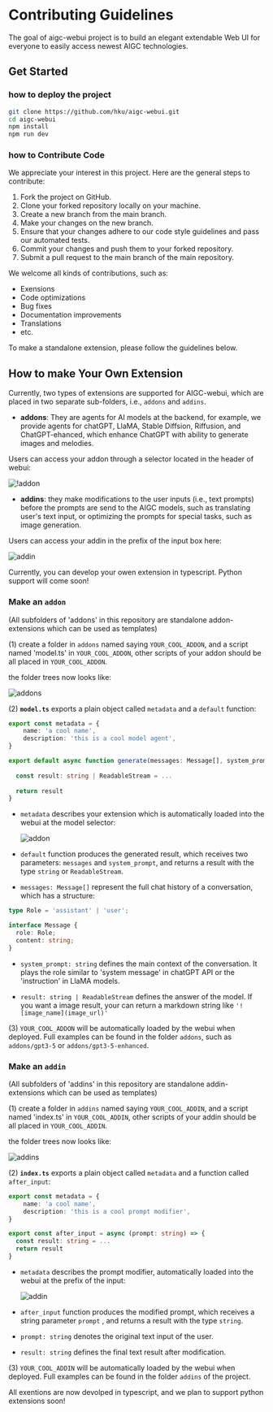 # Contributing Guidelines

The goal of aigc-webui project is to build an elegant extendable Web UI for everyone to easily access newest AIGC technologies. 

## Get Started

### how to deploy the project

```bash
git clone https://github.com/hku/aigc-webui.git 
cd aigc-webui
npm install 
npm run dev
```
### how to Contribute Code

We appreciate your interest in this project. Here are the general steps to contribute:

1. Fork the project on GitHub.
2. Clone your forked repository locally on your machine. 
3. Create a new branch from the main branch.
4. Make your changes on the new branch.
5. Ensure that your changes adhere to our code style guidelines and pass our automated tests.
6. Commit your changes and push them to your forked repository.
7. Submit a pull request to the main branch of the main repository.

We welcome all kinds of contributions, such as:

- Exensions
- Code optimizations
- Bug fixes
- Documentation improvements
- Translations
- etc.

To make a standalone extension, please follow the guidelines below. 

## How to make Your Own Extension

Currently, two types of extensions are supported for AIGC-webui, which are placed in two separate sub-folders, i.e., `addons` and `addins`.

- **addons**: They are agents for AI models at the backend, for example, we provide agents for chatGPT, LlaMA, Stable Diffsion, Riffusion, and ChatGPT-ehanced, which enhance ChatGPT with ability to generate images and melodies. 

Users can access your addon through a selector located in the header of webui:

![!addon](./images/addon.jpg)

- **addins**: they make modifications to the user inputs (i.e., text prompts) before the prompts are send to the AIGC models, such as translating user's text input, or optimizing the prompts for special tasks, such as image generation. 

Users can access your addin in the prefix of the input box here:

![addin](./images/addin.jpg)


 Currently, you can develop your owen extension in typescript. Python support will come soon!

### <a name="addon"></a> Make an `addon`

(All subfolders of 'addons' in this repository are standalone addon-extensions which can be used as templates)

(1) create a folder in `addons` named saying `YOUR_COOL_ADDON`, and a script named 'model.ts' in `YOUR_COOL_ADDON`, other scripts of your addon should be all placed in `YOUR_COOL_ADDON`.

the folder trees now looks like:

![addons](./images/addons.jpg)

(2)  **`model.ts`** exports a plain object called `metadata` and a `default` function:

```typescript
export const metadata = {
    name: 'a cool name',
    description: 'this is a cool model agent',
}

export default async function generate(messages: Message[], system_prompt=''){
  
  const result: string | ReadableStream = ...
  
  return result
}
```

- `metadata` describes your extension which is automatically loaded into the webui at the model selector:

  ![addon](./images/desc.jpg)

- `default` function produces the generated result, which receives two parameters: `messages` and `system_prompt`, and returns a result with the type `string` or `ReadableStream`. 
- `messages: Message[]` represent the full chat history of a conversation, which has a structure:

```typescript
type Role = 'assistant' | 'user';

interface Message {
  role: Role; 
  content: string;
}

``` 
- `system_prompt: string`  defines the main context of the conversation. It plays the role similar to 'system message' in chatGPT API or the 'instruction' in LlaMA models. 

- `result: string | ReadableStream` defines the answer of the model. If you want a image result, your can return a markdown string like `'![image_name](image_url)'` 

(3) `YOUR_COOL_ADDON` will be automatically loaded by the webui when deployed. Full examples can be found in the folder `addons`, such as `addons/gpt3-5` or `addons/gpt3-5-enhanced`. 

### <a name="addin"></a> Make an `addin`

(All subfolders of 'addins' in this repository are standalone addin-extensions which can be used as templates)

(1) create a folder in `addins` named saying `YOUR_COOL_ADDIN`, and a script named 'index.ts' in `YOUR_COOL_ADDIN`, other scripts of your addin should be all placed in `YOUR_COOL_ADDIN`.

the folder trees now looks like:

![addins](./images/addins.jpg)


(2)  **`index.ts`** exports a plain object called `metadata` and a function called `after_input`:

```typescript
export const metadata = {
    name: 'a cool name',
    description: 'this is a cool prompt modifier',
}

export const after_input = async (prompt: string) => {
  const result: string = ...
  return result
}
```

- `metadata` describes the prompt modifier, automatically loaded into the webui at the prefix of the input:

  ![addin](./images/addin.jpg)

- `after_input` function produces the modified prompt, which receives a string parameter `prompt` , and returns a result with the type `string`. 
- `prompt: string`  denotes the original text input of the user.
- `result: string` defines the final text result after modification.

(3) `YOUR_COOL_ADDIN` will be automatically loaded by the webui when deployed. Full examples can be found in the folder  `addins` of the project. 

All exentions are now devolped in typescript, and we plan to support python extensions soon!